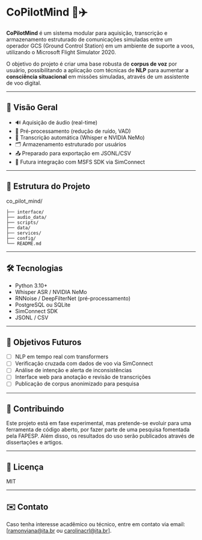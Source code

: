 # CoPilotMind 🧠✈️

**CoPilotMind** é um sistema modular para aquisição, transcrição e armazenamento estruturado de comunicações simuladas entre um operador GCS (Ground Control Station) em um ambiente de suporte a voos, utilizando o Microsoft Flight Simulator 2020.

O objetivo do projeto é criar uma base robusta de **corpus de voz** por usuário, possibilitando a aplicação com técnicas de **NLP** para aumentar a **consciência situacional** em missões simuladas, através de um assistente de voo digital.

---

## 🚀 Visão Geral

- 🔊 Aquisição de áudio (real-time)
- 🧼 Pré-processamento (redução de ruído, VAD)
- 🧠 Transcrição automática (Whisper e NVIDIA NeMo)
- 🗂️ Armazenamento estruturado por usuários
- 📤 Preparado para exportação em JSONL/CSV
- 🔌 Futura integração com MSFS SDK via SimConnect

---

## 📁 Estrutura do Projeto

co_pilot_mind/

    ├── interface/          
    ├── audio_data/          
    ├── scripts/             
    ├── data/                
    ├── services/            
    ├── config/              
    └── README.md            


---

## 🛠️ Tecnologias

- Python 3.10+
- Whisper ASR / NVIDIA NeMo
- RNNoise / DeepFilterNet (pré-processamento)
- PostgreSQL ou SQLite
- SimConnect SDK 
- JSONL / CSV

---

## 📌 Objetivos Futuros

- [ ] NLP em tempo real com transformers
- [ ] Verificação cruzada com dados de voo via SimConnect
- [ ] Análise de intenção e alerta de inconsistências
- [ ] Interface web para anotação e revisão de transcrições
- [ ] Publicação de corpus anonimizado para pesquisa

---

## 🤝 Contribuindo

Este projeto está em fase experimental, mas pretende-se evoluir para uma ferramenta de código aberto, por fazer parte de uma pesquisa fomentada pela FAPESP. Além disso, os resultados do uso serão publicados através de dissertações e artigos.

---

## 📄 Licença

MIT 

---

## ✉️ Contato

Caso tenha interesse acadêmico ou técnico, entre em contato via email: [ramonviana@ita.br ou carolinacrl@ita.br].



